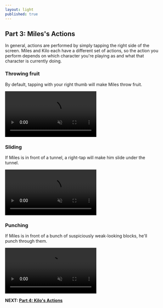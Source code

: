 ```yaml
---
layout: light
published: true
---
```


## Part 3: Miles's Actions

In general, actions are performed by simply tapping the right side of the screen. Miles and Kilo each have a different set of actions, so the action you perform depends on which character you're playing as and what that character is currently doing.

### Throwing fruit

By default, tapping with your right thumb will make Miles throw fruit. 

<video autoplay="" loop="" muted="">
	<source type="video/webm" src="http://i.imgur.com/b1mIvBM.webm">
    <source type="video/mp4" src="http://i.imgur.com/b1mIvBM.mp4">
</video>

### Sliding

If Miles is in front of a tunnel, a right-tap will make him slide under the tunnel.

<video autoplay="" loop="" muted="">
	<source type="video/webm" src="http://i.imgur.com/GfqcNqb.webm">
    <source type="video/mp4" src="http://i.imgur.com/GfqcNqb.mp4">
</video>

### Punching

If Miles is in front of a bunch of suspiciously weak-looking blocks, he'll punch through them.

<video autoplay="" loop="" muted="">
	<source type="video/webm" src="http://i.imgur.com/Bcs8lCc.webm">
    <source type="video/mp4" src="http://i.imgur.com/Bcs8lCc.mp4">
</video>

**NEXT: [Part 4: Kilo's Actions](/manual/kiloactions)**
